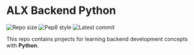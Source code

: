 # ALX Backend Python


![Repo size](https://img.shields.io/github/repo-size/Derrick-ndemo/alx-backend-python)
![Pep8 style](https://img.shields.io/badge/PEP8-style%20guide-purple?style=round-square)
![Latest commit](https://img.shields.io/github/last-commit/Derrick-ndemo/alx-backend-python/main?style=round-square)

This repo contains projects for learning backend development concepts with __Python__.
